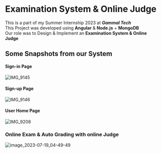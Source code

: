 # Examination System & Online Judge
This is a part of my Summer Internship 2023 at <strong><em>Gammal Tech</em></strong></br>
This Project was developed using <strong>Angular</strong> & <strong>Node.js</strong> + <strong>MongoDB</strong></br>
Our role was to Design & Implement an <strong>Examination System & Online Judge</strong></br>
## Some Snapshots from our System

#### Sign-in Page
![IMG_9145](https://github.com/YoussefAboelwafa/Exam-System/assets/96186143/cd82d050-38ac-4f07-ab21-4cff64f384fe)

#### Sign-up Page
![IMG_9146](https://github.com/YoussefAboelwafa/Exam-System/assets/96186143/ad35b6e8-0c1b-4e63-9c57-66e3954486ba)

#### User Home Page
![IMG_9208](https://github.com/YoussefAboelwafa/Exam-System/assets/96186143/d0c2df4a-0e0c-417b-b36a-eba887734533)

### Online Exam & Auto Grading with online Judge
![image_2023-07-19_04-49-49](https://github.com/YoussefAboelwafa/Exam-System/assets/96186143/31c68ef0-defb-4549-8799-3f156241e0be)


